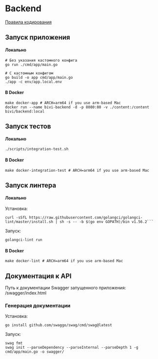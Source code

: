 # Backend

[Правила кодирования](docs/CODING_RULES.md)

## Запуск приложения
#### Локально
```shell
# Без указания кастомного конфига
go run ./cmd/app/main.go

# С кастомным конфигом
go build -o app cmd/app/main.go
./app -c env/app.local.env
```
#### В Docker
```shell
make docker-app # ARCH=arm64 if you use arm-based Mac
docker run --name bivi-backend -d -p 8080:80 -v ./content:/content bivi/backend:local
```

## Запуск тестов
#### Локально
```shell
./scripts/integration-test.sh
```
#### В Docker
```shell
make docker-integration-test # ARCH=arm64 if you use arm-based Mac
```

## Запуск линтера
#### Локально
Установка:
```shell
curl -sSfL https://raw.githubusercontent.com/golangci/golangci-lint/master/install.sh | sh -s -- -b $(go env GOPATH)/bin v1.56.2```
```
Запуск:
```shell
golangci-lint run
```
#### В Docker
```shell
make docker-lint # ARCH=arm64 if you use arm-based Mac
```

## Документация к API

Путь к документации Swagger запущенного приложения: /swagger/index.html

### Генерация документации
Установка:
```shell
go install github.com/swaggo/swag/cmd/swag@latest
```
Запуск:
```shell
swag fmt
swag init --parseDependency --parseInternal --parseDepth 1 -g cmd/app/main.go -o swagger/
```

